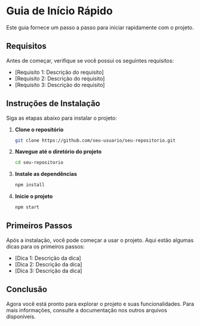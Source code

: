 # Guia de Início Rápido

Este guia fornece um passo a passo para iniciar rapidamente com o projeto.

## Requisitos

Antes de começar, verifique se você possui os seguintes requisitos:

- [Requisito 1: Descrição do requisito]
- [Requisito 2: Descrição do requisito]
- [Requisito 3: Descrição do requisito]

## Instruções de Instalação

Siga as etapas abaixo para instalar o projeto:

1. **Clone o repositório**
   ```bash
   git clone https://github.com/seu-usuario/seu-repositorio.git
   ```

2. **Navegue até o diretório do projeto**
   ```bash
   cd seu-repositorio
   ```

3. **Instale as dependências**
   ```bash
   npm install
   ```

4. **Inicie o projeto**
   ```bash
   npm start
   ```

## Primeiros Passos

Após a instalação, você pode começar a usar o projeto. Aqui estão algumas dicas para os primeiros passos:

- [Dica 1: Descrição da dica]
- [Dica 2: Descrição da dica]
- [Dica 3: Descrição da dica]

## Conclusão

Agora você está pronto para explorar o projeto e suas funcionalidades. Para mais informações, consulte a documentação nos outros arquivos disponíveis.